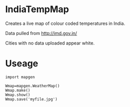 IndiaTempMap
============
Creates a live map of colour coded temperatures in India.

Data pulled from 
http://imd.gov.in/

Cities with no data uploaded appear white.



Useage
======
    import mapgen

    Wmap=mapgen.WeatherMap()
    Wmap.make()
    Wmap.show()
    Wmap.save('myfile.jpg')

